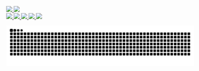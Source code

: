 <div>
  <a href="https:github.com/Vinnixz">
  <img height="180cm" src="https://github-readme-stats.vercel.app/api?username=Vinnixz&show_icons=true&theme=dracula&include_all_commit=true&count_private=true"/>
  <img height="180cm" src="https://github-readme-stats.vercel.app/api/top-langs/?username=Vinnixz&layout=compact&langs_count=16&theme=dracula"/><br>
  <img src="https://img.shields.io/badge/HTML-239120?style=for-the-badge&logo=html5&logoColor=white">
  <img src="https://img.shields.io/badge/CSS-239120?&style=for-the-badge&logo=css3&logoColor=white">
  <img src="https://img.shields.io/badge/JavaScript-F7DF1E?style=for-the-badge&logo=javascript&logoColor=black">
  <img src="https://img.shields.io/badge/Python-3776AB?style=for-the-badge&logo=python&logoColor=white">
  <img src="https://img.shields.io/badge/LinkedIn-0077B5?style=for-the-badge&logo=linkedin&logoColor=white">

</div>

 ![Snake animation](https://github.com/Vinnixz/Vinnixz/blob/output/github-contribution-grid-snake.svg)

<!---
Vinnixz/Vinnixz is a ✨ special ✨ repository because its `README.md` (this file) appears on your GitHub profile.
You can click the Preview link to take a look at your changes.
--->
